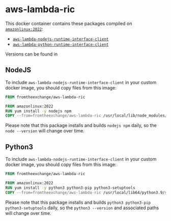 # aws-lambda-ric

This docker container contains these packages compiled on [`amazonlinux:2022`](https://hub.docker.com/_/amazonlinux?tab=tags):

- [`aws-lambda-nodejs-runtime-interface-client`](https://github.com/aws/aws-lambda-nodejs-runtime-interface-client)
- [`aws-lambda-python-runtime-interface-client`](https://github.com/aws/aws-lambda-python-runtime-interface-client)

Versions can be found in

## NodeJS

To include `aws-lambda-nodejs-runtime-interface-client` in your custom docker image, you should copy files from this image:

```Dockerfile
FROM fromtheexchange/aws-lambda-ric

FROM amazonlinux:2022
RUN yum install -y nodejs npm
COPY --from=fromtheexchange/aws-lambda-ric /usr/local/lib/node_modules/aws-lambda-ric/ /usr/local/lib/node_modules/aws-lambda-ric/
```

Please note that this package installs and builds `nodejs npm` daily, so the `node --version` will change over time.

## Python3

To include `aws-lambda-nodejs-runtime-interface-client` in your custom docker image, you should copy files from this image:

```Dockerfile
FROM fromtheexchange/aws-lambda-ric

FROM amazonlinux:2022
RUN yum install -y python3 python3-pip python3-setuptools
COPY --from=fromtheexchange/aws-lambda-ric /usr/local/lib64/python3.9/site-packages/awslambdaric* /usr/local/lib64/python3.9/site-packages/
```

Please note that this package installs and builds `python3 python3-pip python3-setuptools` daily, so the `python3 --version` and associated paths will change over time.
